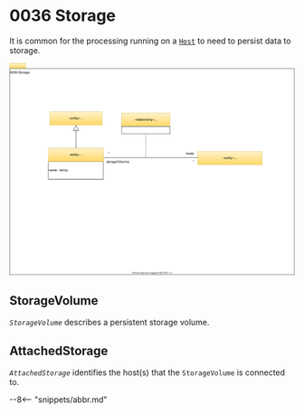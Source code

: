 <!-- SPDX-License-Identifier: CC-BY-4.0 -->
<!-- Copyright Contributors to the Egeria project. -->

# 0036 Storage

It is common for the processing running on a [`Host`](/egeria-docs/types/0/0030-Hosts-and-Platforms/#host) to need to persist data to storage.

![UML](0036-Storage.svg)

## StorageVolume

*`StorageVolume`* describes a persistent storage volume.

## AttachedStorage

*`AttachedStorage`* identifies the host(s) that the `StorageVolume` is connected to.

--8<-- "snippets/abbr.md"
